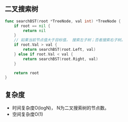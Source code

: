 ## 二叉搜索树

```go
func searchBST(root *TreeNode, val int) *TreeNode {
    if root == nil {
        return nil
    }
    // 如果当前节点值大于目标值， 搜索左子树；否者搜索右子树。
    if root.Val > val {
        return searchBST(root.Left, val)
    } else if root.Val < val {
        return searchBST(root.Right, val)
    }

    return root
}
```

## 复杂度
- 时间复杂度O(logN)， N为二叉搜索树的节点数。
- 空间复杂度O(1) 